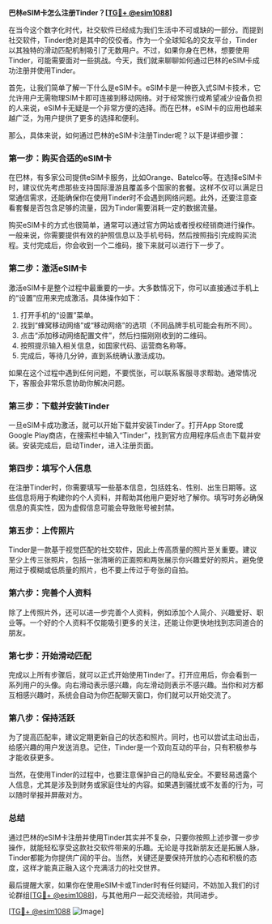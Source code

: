 **巴林eSIM卡怎么注册Tinder？[[TG💪+ @esim1088](https://t.me/s/esim1088)]**

在当今这个数字化时代，社交软件已经成为我们生活中不可或缺的一部分。而提到社交软件，Tinder绝对是其中的佼佼者。作为一个全球知名的交友平台，Tinder以其独特的滑动匹配机制吸引了无数用户。不过，如果你身在巴林，想要使用Tinder，可能需要面对一些挑战。今天，我们就来聊聊如何通过巴林的eSIM卡成功注册并使用Tinder。

首先，让我们简单了解一下什么是eSIM卡。eSIM卡是一种嵌入式SIM卡技术，它允许用户无需物理SIM卡即可连接到移动网络。对于经常旅行或希望减少设备负担的人来说，eSIM卡无疑是一个非常方便的选择。而在巴林，eSIM卡的应用也越来越广泛，为用户提供了更多的选择和便利。

那么，具体来说，如何通过巴林的eSIM卡注册Tinder呢？以下是详细步骤：

### **第一步：购买合适的eSIM卡**
在巴林，有多家公司提供eSIM卡服务，比如Orange、Batelco等。在选择eSIM卡时，建议优先考虑那些支持国际漫游且覆盖多个国家的套餐。这样不仅可以满足日常通信需求，还能确保你在使用Tinder时不会遇到网络问题。此外，还要注意查看套餐是否包含足够的流量，因为Tinder需要消耗一定的数据流量。

购买eSIM卡的方式也很简单，通常可以通过官方网站或者授权经销商进行操作。一般来说，你需要提供有效的护照信息以及手机号码，然后按照指引完成购买流程。支付完成后，你会收到一个二维码，接下来就可以进行下一步了。

### **第二步：激活eSIM卡**
激活eSIM卡是整个过程中最重要的一步。大多数情况下，你可以直接通过手机上的“设置”应用来完成激活。具体操作如下：

1. 打开手机的“设置”菜单。
2. 找到“蜂窝移动网络”或“移动网络”的选项（不同品牌手机可能会有所不同）。
3. 点击“添加移动网络配置文件”，然后扫描刚刚收到的二维码。
4. 按照提示输入相关信息，如国家代码、运营商名称等。
5. 完成后，等待几分钟，直到系统确认激活成功。

如果在这个过程中遇到任何问题，不要慌张，可以联系客服寻求帮助。通常情况下，客服会非常乐意协助你解决问题。

### **第三步：下载并安装Tinder**
一旦eSIM卡成功激活，就可以开始下载并安装Tinder了。打开App Store或Google Play商店，在搜索栏中输入“Tinder”，找到官方应用程序后点击下载并安装。安装完成后，启动Tinder，进入注册页面。

### **第四步：填写个人信息**
在注册Tinder时，你需要填写一些基本信息，包括姓名、性别、出生日期等。这些信息将用于构建你的个人资料，并帮助其他用户更好地了解你。填写时务必确保信息的真实性，因为虚假信息可能会导致账号被封禁。

### **第五步：上传照片**
Tinder是一款基于视觉匹配的社交软件，因此上传高质量的照片至关重要。建议至少上传三张照片，包括一张清晰的正面照和两张展示你兴趣爱好的照片。避免使用过于模糊或低质量的照片，也不要上传过于夸张的自拍。

### **第六步：完善个人资料**
除了上传照片外，还可以进一步完善个人资料，例如添加个人简介、兴趣爱好、职业等。一个好的个人资料不仅能吸引更多的关注，还能让你更快地找到志同道合的朋友。

### **第七步：开始滑动匹配**
完成以上所有步骤后，就可以正式开始使用Tinder了。打开应用后，你会看到一系列用户的头像。向右滑动表示感兴趣，向左滑动则表示不感兴趣。当你和对方都互相感兴趣时，系统会自动为你匹配聊天窗口，你们就可以开始交流了。

### **第八步：保持活跃**
为了提高匹配率，建议定期更新自己的状态和照片。同时，也可以尝试主动出击，给感兴趣的用户发送消息。记住，Tinder是一个双向互动的平台，只有积极参与才能收获更多。

当然，在使用Tinder的过程中，也要注意保护自己的隐私安全。不要轻易透露个人信息，尤其是涉及到财务或家庭住址的内容。如果遇到骚扰或不友善的行为，可以随时举报并屏蔽对方。

### **总结**
通过巴林的eSIM卡注册并使用Tinder其实并不复杂，只要你按照上述步骤一步步操作，就能轻松享受这款社交软件带来的乐趣。无论是寻找新朋友还是拓展人脉，Tinder都能为你提供广阔的平台。当然，关键还是要保持开放的心态和积极的态度，这样才能真正融入这个充满活力的社交世界。

最后提醒大家，如果你在使用eSIM卡或Tinder时有任何疑问，不妨加入我们的讨论群组[[TG💪+ @esim1088](https://t.me/s/esim1088)]，与其他用户一起交流经验，共同进步。

[[TG💪+ @esim1088](https://t.me/s/esim1088) ![Image](https://i.postimg.cc/4NQfJmqS/Snipaste-2025-05-13-00-14-12.png)]